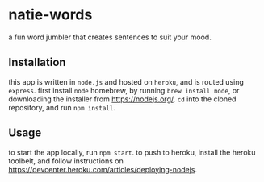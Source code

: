 # natie-words

a fun word jumbler that creates sentences to suit your mood.

## Installation
this app is written in `node.js` and hosted on `heroku`, and is routed using `express`.
first install `node` homebrew, by running `brew install node`, or downloading the installer from <https://nodejs.org/>.
`cd` into the cloned repository, and run `npm install`.

## Usage
to start the app locally, run `npm start`.
to push to heroku, install the heroku toolbelt, and follow instructions on https://devcenter.heroku.com/articles/deploying-nodejs.
